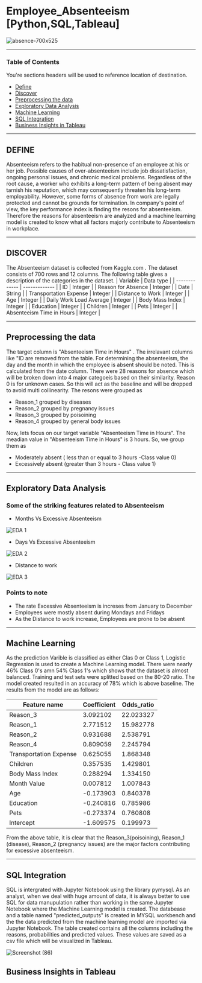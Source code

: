 # Employee_Absenteeism [Python,SQL,Tableau]


![absence-700x525](https://user-images.githubusercontent.com/68263684/107470144-27786e80-6b28-11eb-840f-ff9b9c0ea44a.jpg)



---

### Table of Contents
You're sections headers will be used to reference location of destination.

- [Define](#Define)
- [Discover](#Discover)
- [Preprocessing the data](#Preprocessing-the-data)
- [Exploratory Data Analysis](#Exploratory-Data-Analysis)
- [Machine Learning](#Machine-Learning)
- [SQL Integration](#SQL-Integration)
- [Business Insights in Tableau](#Business-Insights-in-Tableau)

---

## DEFINE

Absenteeism refers to the habitual non-presence of an employee at his or her job. Possible causes of over-absenteeism include job dissatisfaction, ongoing personal issues, and chronic medical problems. Regardless of the root cause, a worker who exhibits a long-term pattern of being absent may tarnish his reputation, which may consequently threaten his long-term employability. However, some forms of absence from work are legally protected and cannot be grounds for termination. In company's point of view, the key performance index is finding the resons for absenteeism. Therefore the reasons for absenteeism are analyzed and a machine learning model is created to know what all factors majorly contribute to Absenteeism in workplace.

---
## DISCOVER
The Absenteeism  dataset is collected from Kaggle.com . The dataset consists of 700 rows and 12 columns. The following table gives a description of the categories in the dataset.
| Variable  | Data type |
| ------------- | ------------- |
| ID  | Integer  |
| Reason for Absence  | Integer  |
| Date	  | String  |
| Transportation Expense  | Integer  |
| Distance to Work  | Integer |
| Age  | Integer  |
| Daily Work Load Average  | Integer  |
| Body Mass Index | Integer  |
| Education  | Integer  |
| Children  | Integer  |
| Pets  | Integer  |
| Absenteeism Time in Hours  | Integer  |

---
## Preprocessing the data

The target column is "Absenteeism Time in Hours" . The irrelavant columns like "ID are removed from the table. For determining the absenteeism, the day and the month in which the employee is absent should be noted. This is calculated from the date column. There were 28 reasons for absence which will be broken down into 4 major categoeis based on their similarity. Reason 0 is for unknown cases. So this will act as the baseline and will be dropped to avoid multi collinearity. The resons were grouped as 

- Reason_1 grouped by diseases
- Reason_2 grouped by pregnancy issues
- Reason_3 grouped by poisoining
- Reason_4 grouped by general body issues

Now, lets focus on our target variable "Absenteeism Time in Hours". The meadian value in "Absenteeism Time in Hours" is 3 hours. So, we group them as 

- Moderately absent ( less than or equal to 3 hours -Class value 0)
- Excessively absent (greater than 3 hours - Class value 1)

---

## Exploratory Data Analysis
### Some of the striking features related to Absenteeism

- Months Vs Excessive Absenteeism

![EDA 1](https://user-images.githubusercontent.com/68263684/107476943-1897b900-6b34-11eb-8132-1f1520791d81.png)

- Days Vs Excessive Absenteeism

![EDA 2](https://user-images.githubusercontent.com/68263684/107477034-4a108480-6b34-11eb-9b3f-6f741d64733d.png)

- Distance to work

![EDA 3](https://user-images.githubusercontent.com/68263684/107477083-63193580-6b34-11eb-9861-94f452bc2a38.png)



### Points to note

- The rate Excessive Absenteeism is increses from January to December
- Employees were mostly absent during Mondays and Fridays
- As the Distance to work increase, Employees are prone to be absent

---

## Machine Learning

As the prediction Varible is classified as either Clas 0 or Class 1, Logistic Regression is used to create a Machine Learning model. There were nearly 46% Class 0's amn 54% Class 1's which shows that the dataset is almost balanced. Training and test sets were splitted based on the 80-20 ratio. The model created resulted in an accuracy of 78% which is above baseline. The results from the model are as follows:


| Feature name | 	Coefficient	| Odds_ratio | 
| ------------- | ------------- |------------- |
| Reason_3 | 	3.092102 | 	22.023327 | 
| 	Reason_1 | 	2.771512 | 	15.982778 | 
| Reason_2 | 	0.931688 | 	2.538791 | 
| 	Reason_4 | 	0.809059 | 	2.245794
| 	Transportation Expense | 	0.625055 | 	1.868348
| 	Children | 	0.357535 | 	1.429801
| 	Body Mass Index | 	0.288294 | 	1.334150
| 	Month Value | 	0.007812 | 	1.007843
| 	Age | 	-0.173903 | 	0.840378
| 	Education | 	-0.240816 | 	0.785986
| 	Pets | 	-0.273374 | 	0.760808
| Intercept | 	-1.609575 | 	0.199973

From the above table, it is clear that the Reason_3(poisoining), Reason_1 (disease), Reason_2 (pregnancy issues) are the major factors contributing for excessive absenteeism.

---
## SQL Integration

SQL is intergrated with Jupyter Notebook using the library pymysql. As an analyst, when we deal with huge amount of data, it is always better to use SQL for data manupulation rather than working in the same Jupyter Notebook where the Machine Learning model is created. The databease and a table named "predicted_outputs" is created in MYSQL workbench and the the data predicted from the machine learning model are imported via Jupyter Notebook. The table created contains all the columns including the reasons, probabilities and predicted values. These values are saved as a csv file which will be visualized in Tableau. 

![Screenshot (86)](https://user-images.githubusercontent.com/68263684/107481349-43394000-6b3b-11eb-8471-046611d8237b.png)



## Business Insights in Tableau






